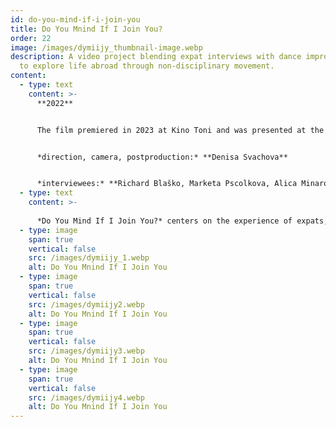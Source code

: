 ```yaml
---
id: do-you-mind-if-i-join-you
title: Do You Mnind If I Join You?
order: 22
image: /images/dymiijy_thumbnail-image.webp
description: A video project blending expat interviews with dance improvisation
  to explore life abroad through non-disciplinary movement.
content:
  - type: text
    content: >-
      **2022**


      The film premiered in 2023 at Kino Toni and was presented at the group exhibition *Shifting Coordinates* at Offspace Flüelastrasse, Zurich, in 2023.


      *direction, camera, postproduction:* **Denisa Svachova**


      *interviewees:* **Richard Blaško, Marketa Pscolkova, Alica Minarova, Joel Isaac Chmela, Karolina Jansova, Nora Brown**
  - type: text
    content: >-
      
      *Do You Mind If I Join You?* centers on the experience of expats, combining verbal interviews with movement improvisation to reveal more than words alone. Filmed in Zurich, Prague, and Zlin, I asked six participants around ten questions each, allowing them to respond in their preferred language. The interviews took place in intimate settings, followed by outdoor dance improvisations inspired by their shared stories.
  - type: image
    span: true
    vertical: false
    src: /images/dymiijy_1.webp
    alt: Do You Mnind If I Join You
  - type: image
    span: true
    vertical: false
    src: /images/dymiijy2.webp
    alt: Do You Mnind If I Join You
  - type: image
    span: true
    vertical: false
    src: /images/dymiijy3.webp
    alt: Do You Mnind If I Join You
  - type: image
    span: true
    vertical: false
    src: /images/dymiijy4.webp
    alt: Do You Mnind If I Join You
---
```

